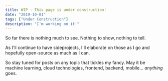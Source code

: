 ```yaml
---
title: WIP - This page is under construction!
date: "2019-10-01"
tags: ["Under Construction"]
description: "I'm working on it!"
---
```


So far there is nothing much to see. Nothing to show, nothing to tell.

As I'll continue to have sideprojects, I'll elaborate on those as I go and hopefully open-source as much as I can.

So stay tuned for posts on any topic that tickles my fancy. May it be machine learning, cloud technologies, frontend, backend, mobile... _anything_ goes.